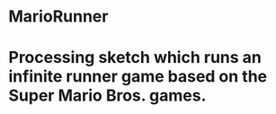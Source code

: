 # MarioRunner
<h1>Processing sketch which runs an infinite runner game based on the Super Mario Bros. games.</h2>
